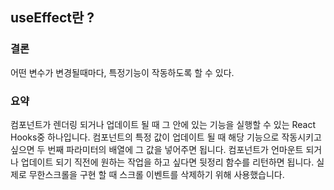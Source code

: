 ## useEffect란 ?

### 결론

어떤 변수가 변경될때마다, 특정기능이 작동하도록 할 수 있다.

### 요약

컴포넌트가 렌더링 되거나 업데이트 될 때 그 안에 있는 기능을 실행할 수 있는 React Hooks중 하나입니다. 컴포넌트의 특정 값이 업데이트 될 때 해당 기능으로 작동시키고 싶으면 두 번째 파라미터의 배열에 그 값을 넣어주면 됩니다. 컴포넌트가 언마운트 되거나 업데이트 되기 직전에 원하는 작업을 하고 싶다면 뒷정리 함수를 리턴하면 됩니다. 실제로 무한스크롤을 구현 할 때 스크롤 이벤트를 삭제하기 위해 사용했습니다.